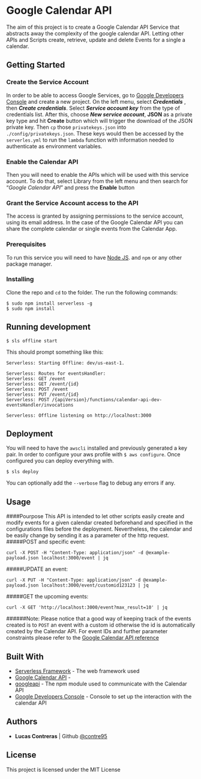 # Google Calendar API 

The aim of this project is to create a Google Calendar API Service that abstracts away the complexity of the google calendar API. Letting other APIs and Scripts create, retrieve, update and delete Events for a single a calendar.


## Getting Started

### Create the Service Account
In order to be able to access Google Services, go to [Google Developers Console](https://console.developers.google.com/) and create a new project.
On the left menu, select ***Credentials*** , then ***Create credentials***. Select ***Service account key*** from the type of credentials list. After this, choose ***New service account***, **JSON** as a private key type and hit **Create** button which will trigger the download of the JSON private key.
Then `cp` those `privatekeys.json` into `./config/privatekeys.json`. These keys would then be accessed by the `serverles.yml` to run the `lambda` function with information needed to authenticate as environment variables.
### Enable the Calendar API 
Then you will need to enable the APIs which will be used with this service account. To do that, select Library from the left menu and then search for “*Google Calendar API*” and press the **Enable** button
### Grant the Service Account access to the API
The access is granted by assigning permissions to the service account, using its email address. In the case of the Google Calendar API you can share the complete calendar or single events from the Calendar App.

### Prerequisites
To run this service you will need to have [Node JS](https://nodejs.org/en/). and `npm` or any other package manager.

### Installing
Clone the repo and `cd` to the folder. The run the following commands:
```
$ sudo npm install serverless -g
$ sudo npm install
```



## Running development
```
$ sls offline start
```
This should prompt something like this:
``` 
Serverless: Starting Offline: dev/us-east-1.

Serverless: Routes for eventsHandler:
Serverless: GET /event
Serverless: GET /event/{id}
Serverless: POST /event
Serverless: PUT /event/{id}
Serverless: POST /{apiVersion}/functions/calendar-api-dev-eventsHandler/invocations

Serverless: Offline listening on http://localhost:3000
```

## Deployment
You will need to have the `awscli` installed and previously generated a key pair. In order to configure your aws profile with `$ aws configure`.
Once configured you can deploy everything with.
```
$ sls deploy 
```
You can optionally add the `--verbose` flag to debug any errors if any.
## Usage
####Pourpose 
This API is intended to let other scripts easily create and modify events for a given calendar created beforehand and specified in the configurations files before the deployment.
Nevertheless, the calendar and be easily change by sending it as a parameter of the http request.
#####POST and specific event:
```
curl -X POST -H "Content-Type: application/json" -d @example-payload.json localhost:3000/event | jq
``` 
#####UPDATE an event:
```
curl -X PUT -H "Content-Type: application/json" -d @example-payload.json localhost:3000/event/customid123123 | jq
```
#####GET the upcoming events:
```
curl -X GET 'http://localhost:3000/event?max_result=10' | jq
```
######Note: 
Please notice that a good way of keeping track of the events created is to `POST` an event with a custom id otherwise the id is automatically created by the Calendar API.
For event IDs and further parameter constraints please refer to the [Google Calendar API reference](https://developers.google.com/calendar/v3/reference/events/insert)

## Built With
* [Serverless Framework](https://serverless.com/) - The web framework used
* [Google Calendar API](https://developers.google.com/calendar/) - 
* [googleapi](https://www.npmjs.com/package/googleapis) - The npm module used to communicate with the Calendar API
* [Google Developers Console](https://console.developers.google.com/) - Console to set up the interaction with the calendar API


## Authors

* **Lucas Contreras**  | Github [@contre95](https://github.com/contre95)

## License

This project is licensed under the MIT License 

